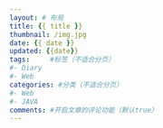 ```yaml
---
layout: # 布局
title: {{ title }}
thumbnail: /img.jpg
date: {{ date }}
updated: {{date}}
tags:     #标签（不适合分页）
#- Diary
#- Web
categories: #分类（不适合分页）
#- Web
#- JAVA
comments: #开启文章的评论功能（默认true）
---
```

